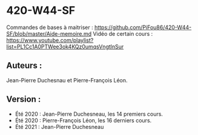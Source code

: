 # 420-W44-SF

Commandes de bases à maitriser : https://github.com/PiFou86/420-W44-SF/blob/master/Aide-memoire.md
Vidéo de certain cours : https://www.youtube.com/playlist?list=PL1Cc1A0PTWee3ok4KQz0umqsVngtlnSur

## Auteurs :
Jean-Pierre Duchesnau et Pierre-François Léon.

## Version : 
- Été 2020 : Jean-Pierre Duchesneau,  les 14 premiers cours.
- Été 2020 : Pierre-François Léon, les 16 derniers cours.
- Été 2021 : Jean-Pierre Duchesneau
